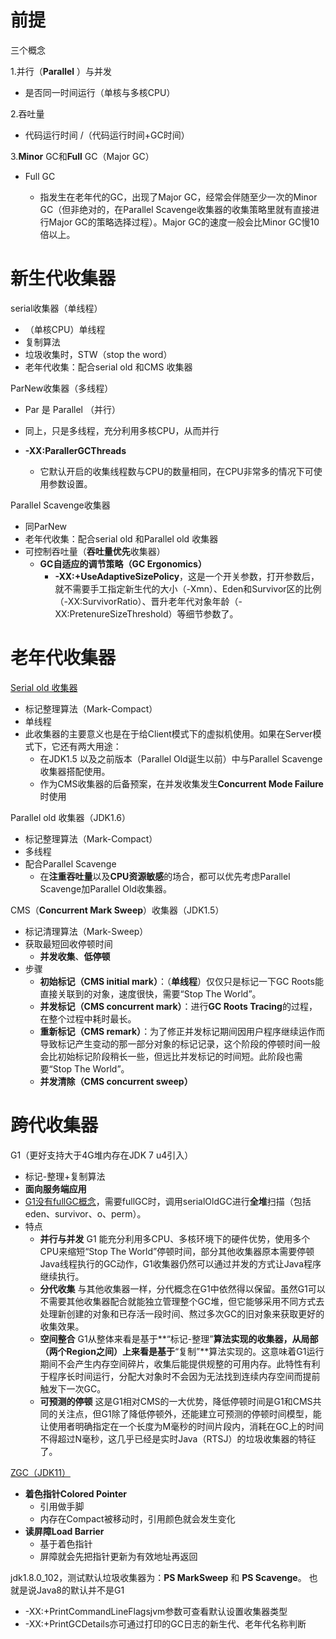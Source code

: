 # 前提

三个概念

1.并行（**Parallel** ）与并发

- 是否同一时间运行（单核与多核CPU）

2.吞吐量

- 代码运行时间 /（代码运行时间+GC时间）

3.**Minor** GC和**Full** GC（Major GC）

- Full GC
  
  - 指发生在老年代的GC，出现了Major GC，经常会伴随至少一次的Minor GC（但非绝对的，在Parallel Scavenge收集器的收集策略里就有直接进行Major GC的策略选择过程）。Major GC的速度一般会比Minor GC慢10倍以上。
  
    

# 新生代收集器

serial收集器（单线程）

- （单核CPU）单线程
- 复制算法
- 垃圾收集时，STW（stop the word）
- 老年代收集：配合serial old 和CMS 收集器

ParNew收集器（多线程）

- Par 是 Parallel （并行）

- 同上，只是多线程，充分利用多核CPU，从而并行
- **-XX:ParallerGCThreads**
  - 它默认开启的收集线程数与CPU的数量相同，在CPU非常多的情况下可使用参数设置。

Parallel Scavenge收集器

- 同ParNew
- 老年代收集：配合serial old 和Parallel old 收集器
- 可控制吞吐量（**吞吐量优先**收集器）
  - **GC自适应的调节策略（GC Ergonomics）**
    - **-XX:+UseAdaptiveSizePolicy**，这是一个开关参数，打开参数后，就不需要手工指定新生代的大小（-Xmn）、Eden和Survivor区的比例（-XX:SurvivorRatio）、晋升老年代对象年龄（-XX:PretenureSizeThreshold）等细节参数了。

# 老年代收集器

[Serial old 收集器](https://crowhawk.github.io/2017/08/15/jvm_3/)

- 标记整理算法（Mark-Compact）
- 单线程
- 此收集器的主要意义也是在于给Client模式下的虚拟机使用。如果在Server模式下，它还有两大用途：
  - 在JDK1.5 以及之前版本（Parallel Old诞生以前）中与Parallel Scavenge收集器搭配使用。
  - 作为CMS收集器的后备预案，在并发收集发生**Concurrent Mode Failure**时使用

Parallel old 收集器（JDK1.6）

- 标记整理算法（Mark-Compact）
- 多线程
- 配合Parallel Scavenge
  - 在**注重吞吐量**以及**CPU资源敏感**的场合，都可以优先考虑Parallel Scavenge加Parallel Old收集器。

CMS（**Concurrent Mark Sweep**）收集器（JDK1.5）

- 标记清理算法（Mark-Sweep）
- 获取最短回收停顿时间
  - **并发收集**、**低停顿**
- 步骤
  - **初始标记（CMS initial mark）**：（**单线程**）仅仅只是标记一下GC Roots能直接关联到的对象，速度很快，需要“Stop The World”。
  - **并发标记（CMS concurrent mark）**：进行**GC Roots Tracing**的过程，在整个过程中耗时最长。
  - **重新标记（CMS remark）**：为了修正并发标记期间因用户程序继续运作而导致标记产生变动的那一部分对象的标记记录，这个阶段的停顿时间一般会比初始标记阶段稍长一些，但远比并发标记的时间短。此阶段也需要“Stop The World”。
  - **并发清除（CMS concurrent sweep）**

# 跨代收集器

G1（更好支持大于4G堆内存在JDK 7 u4引入）

- 标记-整理+复制算法
- **面向服务端应用**
- [G1没有fullGC概念](http://youzhixueyuan.com/the-difference-between-minor-gc-major-gc-full-gc.html)，需要fullGC时，调用serialOldGC进行**全堆**扫描（包括eden、survivor、o、perm）。
- 特点
  - **并行与并发** G1 能充分利用多CPU、多核环境下的硬件优势，使用多个CPU来缩短“Stop The World”停顿时间，部分其他收集器原本需要停顿Java线程执行的GC动作，G1收集器仍然可以通过并发的方式让Java程序继续执行。
  - **分代收集** 与其他收集器一样，分代概念在G1中依然得以保留。虽然G1可以不需要其他收集器配合就能独立管理整个GC堆，但它能够采用不同方式去处理新创建的对象和已存活一段时间、熬过多次GC的旧对象来获取更好的收集效果。
  - **空间整合** G1从整体来看是基于**“标记-整理”**算法实现的收集器，从局部（两个Region之间）上来看是基于**“复制”**算法实现的。这意味着G1运行期间不会产生内存空间碎片，收集后能提供规整的可用内存。此特性有利于程序长时间运行，分配大对象时不会因为无法找到连续内存空间而提前触发下一次GC。
  - **可预测的停顿** 这是G1相对CMS的一大优势，降低停顿时间是G1和CMS共同的关注点，但G1除了降低停顿外，还能建立可预测的停顿时间模型，能让使用者明确指定在一个长度为M毫秒的时间片段内，消耗在GC上的时间不得超过N毫秒，这几乎已经是实时Java（RTSJ）的垃圾收集器的特征了。

[ZGC（JDK11）](https://juejin.im/post/5bade237e51d450ea401fd71)

- **着色指针Colored Pointer**
  - 引用做手脚
  - 内存在Compact被移动时，引用颜色就会发生变化
- **读屏障Load Barrier** 
  - 基于着色指针
  - 屏障就会先把指针更新为有效地址再返回

jdk1.8.0_102，测试默认垃圾收集器为：**PS MarkSweep** 和 **PS Scavenge**。 也就是说Java8的默认并不是G1

- -XX:+PrintCommandLineFlagsjvm参数可查看默认设置收集器类型
- -XX:+PrintGCDetails亦可通过打印的GC日志的新生代、老年代名称判断



